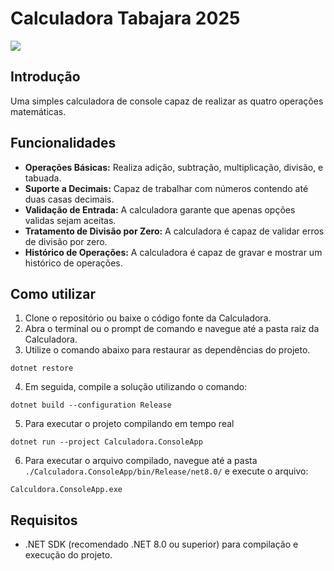 # Calculadora Tabajara 2025

![](https://i.imgur.com/LxTvPxH.gif)

## Introdução
Uma simples calculadora de console capaz de realizar as quatro operações matemáticas.

## Funcionalidades

- **Operações Básicas:** Realiza adição, subtração, multiplicação, divisão, e tabuada.
- **Suporte a Decimais:** Capaz de trabalhar com números contendo até duas casas decimais.
- **Validação de Entrada:** A calculadora garante que apenas opções validas sejam aceitas.
- **Tratamento de Divisão por Zero:** A calculadora é capaz de validar erros de divisão por zero.
- **Histórico de Operações:** A calculadora é capaz de gravar e mostrar um histórico de operações.

## Como utilizar

1. Clone o repositório ou baixe o código fonte da Calculadora.
2. Abra o terminal ou o prompt de comando e navegue até a pasta raiz da Calculadora.
3. Utilize o comando abaixo para restaurar as dependências do projeto.

```
dotnet restore
```
4. Em seguida, compile a solução utilizando o comando:
```
dotnet build --configuration Release
```

5. Para executar o projeto compilando em tempo real
```
dotnet run --project Calculadora.ConsoleApp
```

6. Para executar o arquivo compilado, navegue até a pasta `./Calculadora.ConsoleApp/bin/Release/net8.0/` e execute o arquivo:
```
Calculdora.ConsoleApp.exe
```

## Requisitos

- .NET SDK (recomendado .NET 8.0 ou superior) para compilação e execução do projeto.
